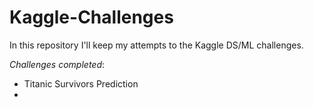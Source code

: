 # Kaggle-Challenges
In this repository I'll keep my attempts to the Kaggle DS/ML challenges.

*Challenges completed*:
- Titanic Survivors Prediction
- 
